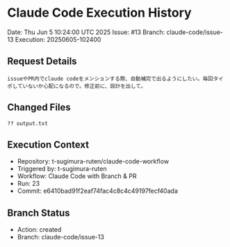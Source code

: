 # Claude Code Execution History

Date: Thu Jun  5 10:24:00 UTC 2025
Issue: #13
Branch: claude-code/issue-13
Execution: 20250605-102400

## Request Details
```
issueやPR内でclaude codeをメンションする際、自動補完で出るようにしたい。毎回タイポしていないか心配になるので。修正前に、設計を出して。
```

## Changed Files
```
?? output.txt
```

## Execution Context
- Repository: t-sugimura-ruten/claude-code-workflow
- Triggered by: t-sugimura-ruten
- Workflow: Claude Code with Branch & PR
- Run: 23
- Commit: e6410bad91f2eaf74fac4c8c4c49197fecf40ada

## Branch Status
- Action: created
- Branch: claude-code/issue-13
